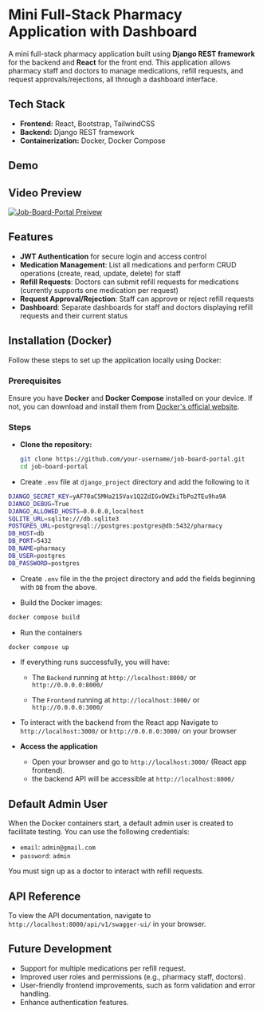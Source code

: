 # Mini Full-Stack Pharmacy Application with Dashboard

A mini full-stack pharmacy application built using **Django REST framework** for the backend and **React** for the front end. This application allows pharmacy staff and doctors to manage medications, refill requests, and request approvals/rejections, all through a dashboard interface.

## Tech Stack

- **Frontend:** React, Bootstrap, TailwindCSS
- **Backend:** Django REST framework
- **Containerization:** Docker, Docker Compose

## Demo

## Video Preview
[![Job-Board-Portal Preivew](https://i9.ytimg.com/vi_webp/ZL2KEv2FGI8/mq1.webp?sqp=CJjQ6LkG-oaymwEmCMACELQB8quKqQMa8AEB-AH-CYAC0AWKAgwIABABGH8gEyg3MA8=&rs=AOn4CLAYg_Uq-_9dHTp3EnB-EGUs6Aev4A)](https://youtu.be/ZL2KEv2FGI8)
## Features

- **JWT Authentication** for secure login and access control
- **Medication Management**: List all medications and perform CRUD operations (create, read, update, delete) for staff
- **Refill Requests**: Doctors can submit refill requests for medications (currently supports one medication per request)
- **Request Approval/Rejection**: Staff can approve or reject refill requests
- **Dashboard**: Separate dashboards for staff and doctors displaying refill requests and their current status

## Installation (Docker)

Follow these steps to set up the application locally using Docker:

### Prerequisites

Ensure you have **Docker** and **Docker Compose** installed on your device. If not, you can download and install them from [Docker's official website](https://www.docker.com/get-started).

### Steps

- **Clone the repository:**

  ```bash
  git clone https://github.com/your-username/job-board-portal.git
  cd job-board-portal

  ```

- Create `.env` file at `django_project` directory and add the following to it

```bash
DJANGO_SECRET_KEY=yAF70aC5MHa215Vav1Q2ZdIGvDWZkiTbPo2TEu9ha9A
DJANGO_DEBUG=True
DJANGO_ALLOWED_HOSTS=0.0.0.0,localhost
SQLITE_URL=sqlite:///db.sqlite3
POSTGRES_URL=postgresql://postgres:postgres@db:5432/pharmacy
DB_HOST=db
DB_PORT=5432
DB_NAME=pharmacy
DB_USER=postgres
DB_PASSWORD=postgres
```

- Create `.env` file in the the project directory and add the fields beginning with `DB` from the above.

- Build the Docker images:

```bash
docker compose build
```

- Run the containers

```bash
docker compose up
```

- If everything runs successfully, you will have:

  - The `Backend` running at `http://localhost:8000/` or `http://0.0.0.0:8000/`

  - The `Frontend` running at `http://localhost:3000/` or `http://0.0.0.0:3000/`

- To interact with the backend from the React app Navigate to `http://localhost:3000/` or `http://0.0.0.0:3000/` on your browser

- **Access the application**
  - Open your browser and go to `http://localhost:3000/` (React app frontend).
  - the backend API will be accessible at `http://localhost:8000/`

## Default Admin User

When the Docker containers start, a default admin user is created to facilitate testing. You can use the following credentials:

- `email`: `admin@gmail.com`
- `password`: `admin`

You must sign up as a doctor to interact with refill requests.

## API Reference

To view the API documentation, navigate to `http://localhost:8000/api/v1/swagger-ui/` in your browser.

## Future Development

- Support for multiple medications per refill request.
- Improved user roles and permissions (e.g., pharmacy staff, doctors).
- User-friendly frontend improvements, such as form validation and error handling.
- Enhance authentication features.
